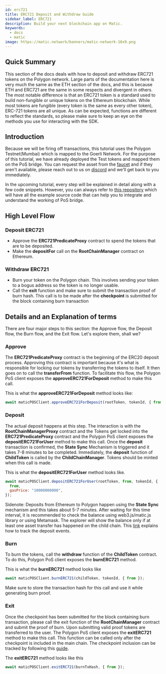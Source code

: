 ```yaml
---
id: erc721
title: ERC721 Deposit and Withdraw Guide
sidebar_label: ERC721
description: Build your next blockchain app on Matic.
keywords:
  - docs
  - matic
image: https://matic.network/banners/matic-network-16x9.png
---
```


## Quick Summary

This section of the docs deals with how to deposit and withdraw ERC721 tokens on the Polygon network. Large parts of the documentation here is very much the same as the ETH section of the docs, and this is because ETH and ERC721 are the same in some respects and divergent in others. The most notable difference is that an ERC721 token is a standard used to build non-fungible or unique tokens on the Ethereum blockchain. While most tokens are fungible (every token is the same as every other token), ERC-721 tokens are all unique. As can be expected, functions are different to reflect the standards, so please make sure to keep an eye on the methods you use for interacting with the SDK.

## Introduction

Because we will be firing off transactions, this tutorial uses the Polygon Testnet(Mumbai) which is mapped to the Goerli Network. For the purpose of this tutorial, we have already deployed the Test tokens and mapped them on the PoS bridge. You can request the asset from the [faucet](https://faucet.matic.network/) and if they aren't available, please reach out to us on [discord](https://discord.com/invite/er6QVj) and we'll get back to you immediately.

In the upcoming tutorial, every step will be explained in detail along with a few code snippets. However, you can always refer to [this repository](https://github.com/maticnetwork/matic.js/tree/v2.0.2/examples/POS-client) which will have all the example source code that can help you to integrate and understand the working of PoS bridge.

## High Level Flow

### Deposit ERC721

- Approve the **ERC721PredicateProxy** contract to spend the tokens that are to be deposited.
- Make the **depositFor** call on the **RootChainManager** contract on Ethereum.

### Withdraw ERC721

- Burn your token on the Polygon chain. This involves sending your token to a bogus address so the token is no longer usable. 
- Call the **exit** function and make sure to submit the transaction proof of burn hash. This call is to be made after the **checkpoint** is submitted for the block containing burn transaction 

## Details and an Explanation of terms

There are four major steps to this section: the Approve flow, the Deposit flow, the Burn flow, and the Exit flow. Let's explore them, shall we?

### Approve

The **ERC721PredicateProxy** contract is the beginning of the ERC20 deposit process. Approving this contract is important because it's what is responsible for locking our tokens by transferring the tokens to itself. It then goes on to call the **transferFrom** function. To facilitate this flow, the Polygon PoS client exposes the **approveERC721ForDeposit** method to make this call.

This is what the **approveERC721ForDeposit** method looks like:
```jsx
await maticPOSClient.approveERC721ForDeposit(rootToken, tokenId, { from });
```

### Deposit

The actual deposit happens at this step. The interaction is with the **RootChainManagerProxy** contract and the Tokens get locked into the **ERC721PredicateProxy** contract and the Polygon PoS client exposes the **depositERC721ForUser** method to make this call. Once the **deposit** transaction is confirmed, the **State Sync** Mechanism is triggered and it takes 7-8 minutes to be completed. Immediately, the **deposit** function of **ChildToken** is called by the **ChildChainManager**. Tokens should be minted when this call is made.

This is what the **depositERC721ForUser** method looks like.

```jsx
await maticPOSClient.depositERC721ForUser(rootToken, from, tokenId, {
  from,
  gasPrice: "10000000000",
});
```

Sidenote: Deposits from Ethereum to Polygon happen using the **State Sync** mechanism and this takes about 5-7 minutes. After waiting for this time interval, it is recommended to check the balance using web3.js/matic.js library or using Metamask. The explorer will show the balance only if at least one asset transfer has happened on the child chain. This [link](https://docs.matic.network/docs/develop/ethereum-matic/pos/deposit-withdraw-event-pos/) explains how to track the deposit events.

### Burn

To burn the tokens, call the **withdraw** function of the **ChildToken** contract. To do this, Polygon PoS client exposes the **burnERC721** method.

This is what the **burnERC721** method looks like

```jsx
await maticPOSClient.burnERC721(childToken, tokenId, { from });
```

Make sure to store the transaction hash for this call and use it while generating burn proof.

### Exit

Once the checkpoint has been submitted for the block containing burn transaction, please call the exit function of the **RootChainManager** contract and submit the proof of burn. Upon submitting valid proof tokens are transferred to the user. The Polygon PoS client exposes the **exitERC721** method to make this call. This function can be called only after the checkpoint is included in the main chain. The checkpoint inclusion can be tracked by following this [guide](https://docs.matic.network/docs/develop/ethereum-matic/pos/deposit-withdraw-event-pos/#checkpoint-events).

The **exitERC721** method looks like this

```jsx
await maticPOSClient.exitERC721(burnTxHash, { from });
```
